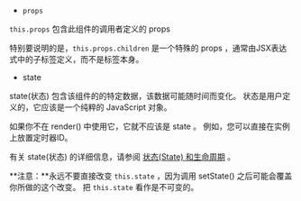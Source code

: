 

- `props`

`this.props` 包含此组件的调用者定义的 props

特别要说明的是，`this.props.children` 是一个特殊的 props ，通常由JSX表达式中的子标签定义，而不是标签本身。

- state

state(状态) 包含该组件的的特定数据，该数据可能随时间而变化。 状态是用户定义的，它应该是一个纯粹的 JavaScript 对象。

如果你不在 render() 中使用它，它就不应该是 state 。 例如，您可以直接在实例上放置定时器ID。

有关 state(状态) 的详细信息，请参阅 [状态(State) 和生命周期](http://www.css88.com/react/docs/state-and-lifecycle.html) 。

**注意：**永远不要直接改变 `this.state` ，因为调用 setState() 之后可能会覆盖你所做的这个改变。 把 `this.state` 看作是不可变的。
